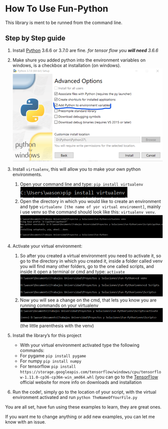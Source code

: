 # How To Use Fun-Python

This library is ment to be runned from the command line.

## Step by Step guide

1. Install [Python](https://www.python.org/downloads/) 3.6.6 or 3.7.0 are fine. _for tensor flow you **will need** 3.6.6_
1. Make shure you added python into the environment variables on windows, is a checkbox at installation (on windows).![Python installation img](./img/instruction1.png)
1. Install `virtualenv`, this will allow you to make your own python environments.

    1. Open your command line and type: `pip install virtualenv`
    ![virtualenv installation](./img/instruction2.png)
    1. Open the directory in which you would like to create an environment and type `virtualenv [the name of yor virtual enviroment]`, mainly i use venv so the command should look like this: `virtualenv venv`.
    ![virtualenv configuration](./img/instruction3.png)

1. Activate your virtual environment:

    1. So after you created a virtual environment you need to activate it, so go to the directory in which you created it, inside a folder called venv you will find many other folders, go to the one called scripts, and inside it open a terminal or cmd and type: `activate`
    ![virtualenv activation](./img/instruction4.png)
    1. Now you will see a change on the cmd, that lets you know you are running commands on your virtualenv
    ![virtualenv activated](./img/instruction5.png)
    (the little parenthesis with the venv)

1. Install the library’s for this project

    - With your virtual environment activated type the following commands:
    - For pygame `pip install pygame`
    - For numpy `pip install numpy`
    - For tensorflow `pip install https://storage.googleapis.com/tensorflow/windows/cpu/tensorflow-1.11.0-cp36-cp36m-win_amd64.whl` (you can go to the [TensorFlow](https://www.tensorflow.org/install/pip) official website for more info on downloads and installation

1. Run the code!, simply go to the location of your script, with the virtual environment activated and run `python TheNameOfYourFile.py`

You are all set, have fun using these examples to learn, they are great ones.

If you want me to change anything or add new examples, you can let me know with an issue.
